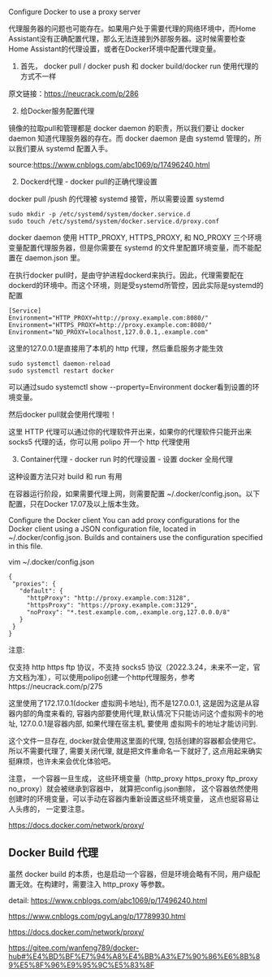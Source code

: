 Configure Docker to use a proxy server

代理服务器的问题也可能存在。如果用户处于需要代理的网络环境中，而Home Assistant没有正确配置代理，那么无法连接到外部服务器。这时候需要检查Home Assistant的代理设置，或者在Docker环境中配置代理变量。

1. 首先， docker pull / docker push 和 docker build/docker run 使用代理的方式不一样


原文链接：https://neucrack.com/p/286




2. 给Docker服务配置代理

镜像的拉取pull和管理都是 docker daemon 的职责，所以我们要让 docker daemon 知道代理服务器的存在。而 docker daemon 是由 systemd 管理的，所以我们要从 systemd 配置入手。

source:https://www.cnblogs.com/abc1069/p/17496240.html

2. Dockerd代理 - docker pull的正确代理设置

docker pull /push 的代理被 systemd 接管，所以需要设置 systemd

~~~
sudo mkdir -p /etc/systemd/system/docker.service.d
sudo touch /etc/systemd/system/docker.service.d/proxy.conf
~~~


docker daemon 使用 HTTP_PROXY, HTTPS_PROXY, 和 NO_PROXY 三个环境变量配置代理服务器，但是你需要在 systemd 的文件里配置环境变量，而不能配置在 daemon.json 里。

在执行docker pull时，是由守护进程dockerd来执行。因此，代理需要配在dockerd的环境中。而这个环境，则是受systemd所管控，因此实际是systemd的配置
~~~
[Service]
Environment="HTTP_PROXY=http://proxy.example.com:8080/"
Environment="HTTPS_PROXY=http://proxy.example.com:8080/"
Environment="NO_PROXY=localhost,127.0.0.1,.example.com"
~~~
这里的127.0.0.1是直接用了本机的 http 代理，然后重启服务才能生效
~~~
sudo systemctl daemon-reload
sudo systemctl restart docker
~~~

可以通过sudo systemctl show --property=Environment docker看到设置的环境变量。

然后docker pull就会使用代理啦！

这里 HTTP 代理可以通过你的代理软件开出来，如果你的代理软件只能开出来 socks5 代理的话，你可以用 polipo 开一个 http 代理使用


3. Container代理 - docker run 时的代理设置 - 设置 docker 全局代理

这种设置方法只对 build 和 run 有用


在容器运行阶段，如果需要代理上网，则需要配置 ~/.docker/config.json。以下配置，只在Docker 17.07及以上版本生效。

Configure the Docker client
You can add proxy configurations for the Docker client using a JSON configuration file, located in ~/.docker/config.json. Builds and containers use the configuration specified in this file.

vim ~/.docker/config.json

~~~
{
 "proxies": {
   "default": {
     "httpProxy": "http://proxy.example.com:3128",
     "httpsProxy": "https://proxy.example.com:3129",
     "noProxy": "*.test.example.com,.example.org,127.0.0.0/8"
   }
 }
}
~~~

注意:

仅支持 http https ftp 协议，不支持 socks5 协议（2022.3.24，未来不一定，官方文档为准），可以使用polipo创建一个http代理服务，参考https://neucrack.com/p/275

这里使用了172.17.0.1(docker 虚拟网卡地址), 而不是127.0.0.1, 这是因为这是从容器内部的角度来看的, 容器内部要使用代理,默认情况下只能访问这个虚拟网卡的地址, 127.0.0.1是容器内部, 如果代理在宿主机, 要使用 虚拟网卡的地址才能访问到.

这个文件一旦存在, docker就会使用这里面的代理, 包括创建的容器都会使用它。 所以不需要代理了, 需要关闭代理, 就是把文件重命名一下就好了, 这点用起来确实挺麻烦，也许未来会优化体验吧。

注意， 一个容器一旦生成， 这些环境变量（http_proxy https_proxy ftp_proxy no_proxy）就会被继承到容器中， 就算把config.json删除， 这个容器依然使用创建时的环境变量，可以手动在容器内重新设置这些环境变量， 这点也挺容易让人头疼的， 一定要注意。

https://docs.docker.com/network/proxy/




## Docker Build 代理

虽然 docker build 的本质，也是启动一个容器，但是环境会略有不同，用户级配置无效。在构建时，需要注入 http_proxy 等参数。

detail:
https://www.cnblogs.com/abc1069/p/17496240.html

https://www.cnblogs.com/pgyLang/p/17789930.html

https://docs.docker.com/network/proxy/





https://gitee.com/wanfeng789/docker-hub#%E4%BD%BF%E7%94%A8%E4%BB%A3%E7%90%86%E6%8B%89%E5%8F%96%E9%95%9C%E5%83%8F